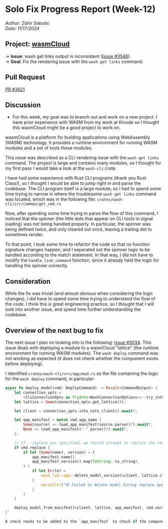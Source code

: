 # Solo Fix Progress Report (Week-12)
*Author: Zahir Sabotic*  
*Date: 11/17/2024*

## Project: [wasmCloud](https://github.com/wasmCloud/wasmCloud)
&rarr; **Issue**: wash get links output is inconsistent ([Issue #3548](https://github.com/wasmCloud/wasmCloud/issues/3584)).  
&rarr; **Goal**: Fix the rendering issue with the `wash get links` command.

## Pull Request
[PR #3621](https://github.com/wasmCloud/wasmCloud/pull/3621)


## Discussion
- For this week, my goal was to branch out and work on a new project. I have prior experience with WASM from my work at Kinode so I thought this wasmCloud might be a good project to work on. 

 wasmCloud is a platform for building applications using WebAssembly (WASM) technology. It provides a runtime environment for running WASM modules and a set of tools these modules. 

This issue was described as a CLI rendering issue with the `wash get links` command. The project is large and contains many modules, so I thought for my first pass I would take a look at the `wash-cli` crate.

I have had some experience with Rust CLI programs (thank you Rust Class!), so I thought I would be able to jump right in and parse the codebase. The CLI program itself is a large module, so I had to spend some time trying to narrow in where the troublesome `wash get links` command was located, which was in the following file: 
 `crates/wash-cli/src/common/get_cmd.rs` 

 Now, after spending some time trying to parse the flow of this command, I noticed that the spinner (the little dots that appear on CLI tools to signal loading) was not being handled properly. In particular, the spinner was being defined twice, and only cleared out once, leaving a trailing dot to sometimes render. 

 To that point, I took some time to refactor the code so that no function signature changes happen, and I separated out the spinner logic to be handled according to the match statement. In that way, I did not have to modify the `handle_link_command` function, since it already held the logic for handling the spinner correctly.


## Consideration
While the fix was trivial (and almost obvious when considering the logic changes), I did have to spend some time trying to understand the flow of the code. I think this is  great engineering practice, so I thought that I will look into another issue, and spend time further understanding the codebase.


## Overview of the next bug to fix
The next issue I plan on looking into is the following: [Issue #3034](https://github.com/wasmCloud/wasmCloud/issues/3034). This issue deals with deploying a module to a wasmCloud "lattice" (the runtime environment for running WASM modules). The `wash deploy` command was not working as expected (it does not check whether the component exists before deploying).

I identified `crates/wash-cli/src/app/mod.rs` as the file containing the logic for the `wash deploy` command, in particular:

```rust
async fn deploy_model(cmd: DeployCommand) -> Result<CommandOutput> {
    let connection_opts =
        <CliConnectionOpts as TryInto<WashConnectionOptions>>::try_into(cmd.opts)?;
    let lattice = Some(connection_opts.get_lattice());

    let client = connection_opts.into_nats_client().await?;

    let app_manifest = match cmd.app_name {
        Some(source) => load_app_manifest(source.parse()?).await?,
        None => load_app_manifest("-".parse()?).await?,
    };

    // If --replace was specified, we should attempt to replace the resources by deleting them beforehand
    if cmd.replace {
        if let (Some(name), version) = (
            app_manifest.name(),
            app_manifest.version().map(ToString::to_string),
        ) {
            if let Err(e) =
                wash_lib::app::delete_model_version(&client, lattice.clone(), name, version).await
            {
                eprintln!("🟨 Failed to delete model during replace operation: {e}");
            }
        }
    }

    deploy_model_from_manifest(&client, lattice, app_manifest, cmd.version).await
}`

A check needs to be added to the `app_manifest` to check if the component exists before deploying.


